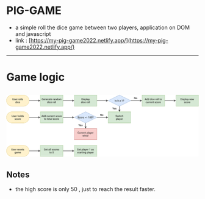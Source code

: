 # PIG-GAME

- a simple roll the dice game between two players, application on DOM and javascript
- link :  [https://my-pig-game2022.netlify.app/](https://my-pig-game2022.netlify.app/)
---
# Game logic 
![Alt text](https://github.com/Alaa-Atwa/PIG-GAME/blob/main/pig-game-flowchart.png "game logic")
---
## Notes 
- the high score is only 50 , just to reach the result faster.
